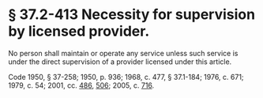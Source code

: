 # § 37.2-413 Necessity for supervision by licensed provider.

<p>No person shall maintain or operate any service unless such service is under the direct supervision of a provider licensed under this article.</p><p>Code 1950, § 37-258; 1950, p. 936; 1968, c. 477, § 37.1-184; 1976, c. 671; 1979, c. 54; 2001, cc. <a href='http://lis.virginia.gov/cgi-bin/legp604.exe?011+ful+CHAP0486'>486</a>, <a href='http://lis.virginia.gov/cgi-bin/legp604.exe?011+ful+CHAP0506'>506</a>; 2005, c. <a href='http://lis.virginia.gov/cgi-bin/legp604.exe?051+ful+CHAP0716'>716</a>.</p>